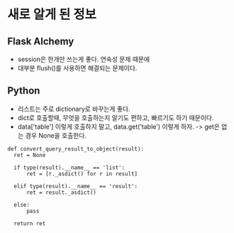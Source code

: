 # 새로 알게 된 정보

## Flask Alchemy
  - session은 한개만 쓰는게 좋다. 연속성 문제 때문에
  - 대부분 flush()를 사용하면 해결되는 문제이다.


## Python
  - 리스트는 주로 dictionary로 바꾸는게 좋다.
  - dict로 호출할때, 무엇을 호출하는지 알기도 편하고, 빠르기도 하기 때문이다.
  - data['table'] 이렇게 호출하지 말고, data.get('table') 이렇게 하자. -> get은 없는 경우 None을 호출한다.
  ```
  def convert_query_result_to_object(result):
    ret = None

    if type(result).__name__ == 'list':
        ret = [r._asdict() for r in result]

    elif type(result).__name__ == 'result':
        ret = result._asdict()

    else:
        pass

    return ret
  ```
